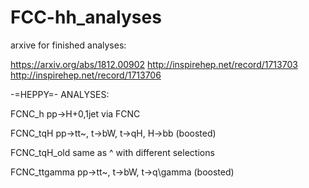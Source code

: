 
# FCC-hh_analyses
arxive for finished analyses:

https://arxiv.org/abs/1812.00902
http://inspirehep.net/record/1713703
http://inspirehep.net/record/1713706

-=HEPPY=- ANALYSES:

FCNC_h 	       pp->H+0,1jet via FCNC

FCNC_tqH 	     pp->tt~, t->bW, t->qH, H->bb (boosted)

FCNC_tqH_old   same as ^ with different selections

FCNC_ttgamma   pp->tt~, t->bW, t->q\gamma (boosted)
